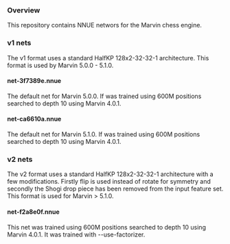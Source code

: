 ### Overview

This repository contains NNUE networs for the Marvin chess engine.

### v1 nets

The v1 format uses a standard HalfKP 128x2-32-32-1 architecture. This format
is used by Marvin 5.0.0 - 5.1.0.

#### net-3f7389e.nnue

The default net for Marvin 5.0.0. If was trained using 600M positions searched
to depth 10 using Marvin 4.0.1.

#### net-ca6610a.nnue

The default net for Marvin 5.1.0. If was trained using 600M positions searched
to depth 10 using Marvin 4.0.1.

### v2 nets

The v2 format uses a standard HalfKP 128x2-32-32-1 architecture with a few
modifications. Firstly flip is used instead of rotate for symmetry and secondly
the Shogi drop piece has been removed from the input feature set. This format
is used for Marvin > 5.1.0.

#### net-f2a8e0f.nnue

This net was trained using 600M positions searched to depth 10 using
Marvin 4.0.1. It was trained with --use-factorizer.
